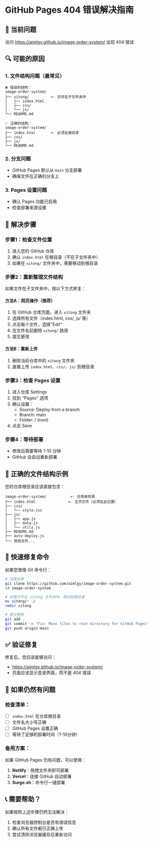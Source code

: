 # GitHub Pages 404 错误解决指南

## 🚨 当前问题
访问 https://aimlgy.github.io/image-order-system/ 出现 404 错误

## 🔍 可能的原因

### 1. 文件结构问题（最常见）
```
❌ 错误的结构：
image-order-system/
├── xitong/          <- 文件在子文件夹中
│   ├── index.html
│   ├── css/
│   └── js/
└── README.md

✅ 正确的结构：
image-order-system/
├── index.html       <- 必须在根目录
├── css/
├── js/
└── README.md
```

### 2. 分支问题
- GitHub Pages 默认从 `main` 分支部署
- 确保文件在正确的分支上

### 3. Pages 设置问题
- 确认 Pages 功能已启用
- 检查部署来源设置

## 🚀 解决步骤

### 步骤1：检查文件位置
1. 进入您的 GitHub 仓库
2. 确认 `index.html` 在根目录（不在子文件夹中）
3. 如果在 `xitong/` 文件夹中，需要移动到根目录

### 步骤2：重新整理文件结构
如果文件在子文件夹中，按以下方式修复：

#### 方法A：网页操作（推荐）
1. 在 GitHub 仓库页面，进入 `xitong` 文件夹
2. 选择所有文件（index.html, css/, js/ 等）
3. 点击每个文件，选择"Edit"
4. 在文件名前删除 `xitong/` 路径
5. 提交更改

#### 方法B：重新上传
1. 删除当前仓库中的 `xitong` 文件夹
2. 直接上传 `index.html`、`css/`、`js/` 到根目录

### 步骤3：检查 Pages 设置
1. 进入仓库 Settings
2. 找到 "Pages" 选项
3. 确认设置：
   - Source: Deploy from a branch
   - Branch: main
   - Folder: / (root)
4. 点击 Save

### 步骤4：等待部署
- 修改后需要等待 1-10 分钟
- GitHub 会自动重新部署

## 📁 正确的文件结构示例

您的仓库根目录应该直接包含：

```
image-order-system/           <- 仓库根目录
├── index.html               <- 主页文件（必须在此位置）
├── css/
│   └── style.css
├── js/
│   ├── app.js
│   ├── data.js
│   └── utils.js
├── README.md
├── auto-deploy.js
└── 其他文件...
```

## 🔧 快速修复命令

如果您使用 Git 命令行：

```bash
# 克隆仓库
git clone https://github.com/aimlgy/image-order-system.git
cd image-order-system

# 如果文件在 xitong 文件夹中，移动到根目录
mv xitong/* ./
rmdir xitong

# 提交更改
git add .
git commit -m "Fix: Move files to root directory for GitHub Pages"
git push origin main
```

## ✅ 验证修复

修复后，您应该能够访问：
- https://aimlgy.github.io/image-order-system/
- 页面应该显示登录界面，而不是 404 错误

## 🚨 如果仍然有问题

### 检查清单：
- [ ] `index.html` 在仓库根目录
- [ ] 文件名大小写正确
- [ ] GitHub Pages 设置正确
- [ ] 等待了足够的部署时间（1-10分钟）

### 备用方案：
如果 GitHub Pages 仍有问题，可以使用：
1. **Netlify**：拖拽文件夹即可部署
2. **Vercel**：连接 GitHub 自动部署
3. **Surge.sh**：命令行一键部署

## 📞 需要帮助？

如果按照上述步骤仍然无法解决：
1. 检查浏览器控制台是否有错误信息
2. 确认所有文件都已正确上传
3. 尝试清除浏览器缓存后重新访问
